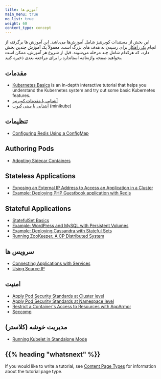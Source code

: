 ```yaml
---
title: آموزش ها
main_menu: true
no_list: true
weight: 60
content_type: concept
---
```


<!-- overview -->

این بخش از مستندات کوبرنتیز شامل آموزش‌ها می‌باشد.
این آموزش ها برگرفته از انجام [یک راهکار](/docs/tasks/) برای رسیدن به هدف های بزرگ است. معمولاً یک آموزش چندین بخش دارد، که هرکدام شامل چند مرحله می‌شوند.
قبل از شروع هر آموزش، ممکن است بخواهید صفحه واژه‌نامه استاندارد را برای مراجعه بعدی ذخیره کنید.

<!-- body -->

## مقدمات

* [Kubernetes Basics](/docs/tutorials/kubernetes-basics/) is an in-depth interactive tutorial that helps you understand the Kubernetes system and try out some basic Kubernetes features.
* [آشنایی با مقدمات کوبرنیز](https://www.edx.org/course/introduction-kubernetes-linuxfoundationx-lfs158x#)
* [آشنایی با مینی کیوب](/docs/tutorials/hello-minikube/) (minikube)

## تنظیمات

* [Configuring Redis Using a ConfigMap](/docs/tutorials/configuration/configure-redis-using-configmap/)

## Authoring Pods

* [Adopting Sidecar Containers](/docs/tutorials/configuration/pod-sidecar-containers/)

## Stateless Applications

* [Exposing an External IP Address to Access an Application in a Cluster](/docs/tutorials/stateless-application/expose-external-ip-address/)
* [Example: Deploying PHP Guestbook application with Redis](/docs/tutorials/stateless-application/guestbook/)

## Stateful Applications

* [StatefulSet Basics](/docs/tutorials/stateful-application/basic-stateful-set/)
* [Example: WordPress and MySQL with Persistent Volumes](/docs/tutorials/stateful-application/mysql-wordpress-persistent-volume/)
* [Example: Deploying Cassandra with Stateful Sets](/docs/tutorials/stateful-application/cassandra/)
* [Running ZooKeeper, A CP Distributed System](/docs/tutorials/stateful-application/zookeeper/)

## سرویس ها

* [Connecting Applications with Services](/docs/tutorials/services/connect-applications-service/)
* [Using Source IP](/docs/tutorials/services/source-ip/)

## امنیت

* [Apply Pod Security Standards at Cluster level](/docs/tutorials/security/cluster-level-pss/)
* [Apply Pod Security Standards at Namespace level](/docs/tutorials/security/ns-level-pss/)
* [Restrict a Container's Access to Resources with AppArmor](/docs/tutorials/security/apparmor/)
* [Seccomp](/docs/tutorials/security/seccomp/)

## مدیریت خوشه (کلاستر)

* [Running Kubelet in Standalone Mode](/docs/tutorials/cluster-management/kubelet-standalone/)

## {{% heading "whatsnext" %}}

If you would like to write a tutorial, see
[Content Page Types](/docs/contribute/style/page-content-types/)
for information about the tutorial page type.
